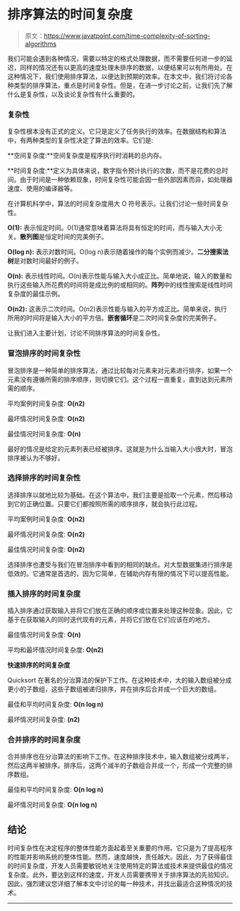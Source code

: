 # 排序算法的时间复杂度

> 原文：<https://www.javatpoint.com/time-complexity-of-sorting-algorithms>

我们可能会遇到各种情况，需要以特定的格式处理数据，而不需要任何进一步的延迟，同样的情况还有以更高的速度处理未排序的数据，以便结果可以有所用处。在这种情况下，我们使用排序算法，以便达到预期的效率。在本文中，我们将讨论各种类型的排序算法，重点是时间复杂性。但是，在进一步讨论之前，让我们先了解什么是复杂性，以及谈论复杂性有什么重要的。

### 复杂性

复杂性根本没有正式的定义。它只是定义了任务执行的效率。在数据结构和算法中，有两种类型的复杂性决定了算法的效率。它们是:

**空间复杂度:**空间复杂度是程序执行时消耗的总内存。

**时间复杂度:**定义为具体来说，数字指令预计执行的次数，而不是花费的总时间。由于时间是一种依赖现象，时间复杂性可能会因一些外部因素而异，如处理器速度、使用的编译器等。

在计算机科学中，算法的时间复杂度用大 O 符号表示。让我们讨论一些时间复杂性。

**O(1):** 表示恒定时间。0(1)通常意味着算法将具有恒定的时间，而与输入大小无关。**散列图**是恒定时间的完美例子。

**O(log n):** 表示对数时间。O(log n)表示随着操作的每个实例而减少。**二分搜索法树**是对数时间最好的例子。

**O(n):** 表示线性时间。O(n)表示性能与输入大小成正比。简单地说，输入的数量和执行这些输入所花费的时间将是成比例的或相同的。**阵列**中的线性搜索是线性时间复杂度的最佳示例。

**O(n2):** 这表示二次时间。O(n2)表示性能与输入的平方成正比。简单来说，执行所用的时间将是输入大小的平方倍。**嵌套循环**是二次时间复杂度的完美例子。

让我们进入主要计划，讨论不同排序算法的时间复杂性。

### 冒泡排序的时间复杂性

冒泡排序是一种简单的排序算法，通过比较每对元素来对元素进行排序，如果一个元素没有遵循所需的排序顺序，则切换它们。这个过程一直重复，直到达到元素所需的顺序。

平均案例时间复杂度: **O(n2)**

最坏情况时间复杂度: **O(n2)**

最佳情况时间复杂度: **O(n)**

最好的情况是给定的元素列表已经被排序。这就是为什么当输入大小很大时，冒泡排序被认为不够好。

### 选择排序的时间复杂性

选择排序以就地比较为基础。在这个算法中，我们主要是拾取一个元素，然后移动到它的正确位置。只要它们都按照所需的顺序排序，就会执行此过程。

平均案例时间复杂度: **O(n2)**

最坏情况时间复杂度: **O(n2)**

最佳情况时间复杂度: **O(n2)**

选择排序也遭受与我们在冒泡排序中看到的相同的缺点。对大型数据集进行排序是低效的。它通常是首选的，因为它简单，在辅助内存有限的情况下可以提高性能。

### 插入排序的时间复杂度

插入排序通过获取输入并将它们放在正确的顺序或位置来处理这种现象。因此，它基于在获取输入的同时迭代现有的元素，并将它们放在它们应该在的地方。

最佳情况时间复杂度: **O(n)**

平均和最坏情况时间复杂度: **O(n2)**

**快速排序的时间复杂度**

Quicksort 在著名的分治算法的保护下工作。在这种技术中，大的输入数组被分成更小的子数组，这些子数组被递归排序，并在排序后合并成一个巨大的数组。

最佳和平均时间复杂度: **O(n log n)**

最坏情况时间复杂度: **(n2)**

### 合并排序的时间复杂度

合并排序也在分治算法的影响下工作。在这种排序技术中，输入数组被分成两半，然后这两半被排序。排序后，这两个减半的子数组合并成一个，形成一个完整的排序数组。

最佳和平均时间复杂度: **O(n log n)**

最坏情况时间复杂度: **O(n log n)**

## 结论

时间复杂性在决定程序的整体性能方面起着至关重要的作用。它只是为了提高程序的性能并影响系统的整体性能。然而，速度越快，责任越大。因此，为了获得最佳的时间复杂度，开发人员需要敏锐地关注使用特定的算法或技术来提供最佳的情况复杂度。此外，要达到这样的速度，开发人员需要携带关于排序算法的先验知识。因此，强烈建议您详细了解本文中讨论的每一种技术，并找出最适合这种情况的技术。

* * *
